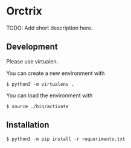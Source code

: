 # Orctrix

TODO: Add short description here.

## Development

Please use virtualen.

You can create a new environment with

~~~
$ python3 -m virtualenv .
~~~

You can load the environment with

~~~
$ source ./bin/activate
~~~

## Installation

~~~
$ python3 -m pip install -r requeriments.txt
~~~
